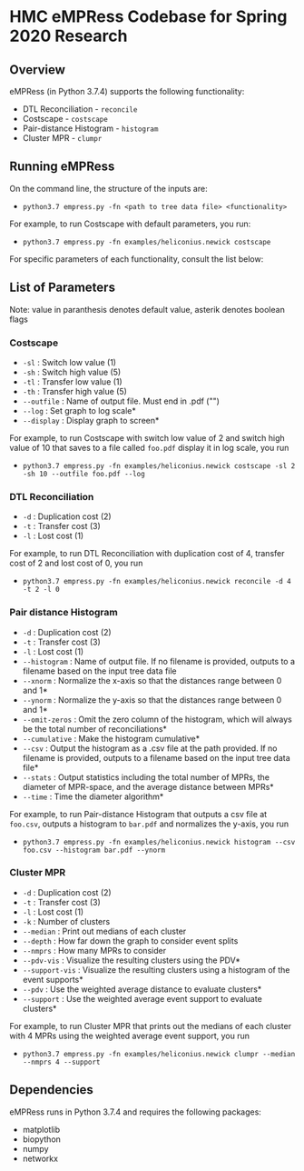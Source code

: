 # HMC eMPRess Codebase for Spring 2020 Research

## Overview
eMPRess (in Python 3.7.4) supports the following functionality:
* DTL Reconciliation - `reconcile`
* Costscape - `costscape`
* Pair-distance Histogram - `histogram`
* Cluster MPR - `clumpr`

## Running eMPRess

On the command line, the structure of the inputs are:    
* `python3.7 empress.py -fn <path to tree data file> <functionality>`

For example, to run Costscape with default parameters, you run:
* `python3.7 empress.py -fn examples/heliconius.newick costscape`

For specific parameters of each functionality, consult the list below:

## List of Parameters
Note: value in paranthesis denotes default value, asterik denotes boolean flags
### Costscape
* `-sl` : Switch low value (1)
* `-sh` : Switch high value (5)
* `-tl` : Transfer low value (1)
* `-th` : Transfer high value (5)
* `--outfile` : Name of output file. Must end in .pdf ("")
* `--log` : Set graph to log scale*
* `--display` : Display graph to screen*

For example, to run Costscape with switch low value of 2 and switch high value of 10 that saves to a file called `foo.pdf` display it in log scale, you run
* `python3.7 empress.py -fn examples/heliconius.newick costscape -sl 2 -sh 10 --outfile foo.pdf --log`

### DTL Reconciliation
* `-d` : Duplication cost (2)
* `-t` : Transfer cost (3)
* `-l` : Lost cost (1)

For example, to run DTL Reconciliation with duplication cost of 4, transfer cost of 2 and lost cost of 0, you run
* `python3.7 empress.py -fn examples/heliconius.newick reconcile -d 4 -t 2 -l 0`

### Pair distance Histogram
* `-d` : Duplication cost (2)
* `-t` : Transfer cost (3)
* `-l` : Lost cost (1)
* `--histogram` : Name of output file. If no filename is provided, outputs to a filename based on the input tree data file
* `--xnorm` : Normalize the x-axis so that the distances range between 0 and 1*
* `--ynorm` : Normalize the y-axis so that the distances range between 0 and 1*
* `--omit-zeros` : Omit the zero column of the histogram, which will always be the total number of reconciliations*
* `--cumulative` : Make the histogram cumulative*
* `--csv` : Output the histogram as a .csv file at the path provided. If no filename is provided, outputs to a filename based on the input tree data file*
* `--stats` : Output statistics including the total number of MPRs, the diameter of MPR-space, and the average distance between MPRs*
* `--time` : Time the diameter algorithm*

For example, to run Pair-distance Histogram that outputs a csv file at `foo.csv`, outputs a histogram to `bar.pdf` and normalizes the y-axis, you run
* `python3.7 empress.py -fn examples/heliconius.newick histogram --csv foo.csv --histogram bar.pdf --ynorm`

### Cluster MPR
* `-d` : Duplication cost (2)
* `-t` : Transfer cost (3)
* `-l` : Lost cost (1)
* `-k` : Number of clusters
* `--median` : Print out medians of each cluster
* `--depth` : How far down the graph to consider event splits
* `--nmprs` : How many MPRs to consider
* `--pdv-vis` : Visualize the resulting clusters using the PDV*
* `--support-vis` : Visualize the resulting clusters using a histogram of the event supports*
* `--pdv` : Use the weighted average distance to evaluate clusters*
* `--support` : Use the weighted average event support to evaluate clusters*

For example, to run Cluster MPR that prints out the medians of each cluster with 4 MPRs using the weighted average event support, you run 
* `python3.7 empress.py -fn examples/heliconius.newick clumpr --median --nmprs 4 --support`

## Dependencies
eMPRess runs in Python 3.7.4 and requires the following packages:
* matplotlib
* biopython
* numpy
* networkx
